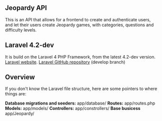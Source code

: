 ## Jeopardy API

This is an API that allows for a frontend to create and authenticate users,
and let their users create Jeopardy games, with categories, questions and difficulty levels.

## Laravel 4.2-dev

It is build on the Laravel 4 PHP Framework, from the latest 4.2-dev version.
[Laravel website](http://laravel.com).
[Laravel GitHub repository](http://github.com/laravel/laravel) (develop branch)

## Overview

If you don't know the Laravel file structure, here are some pointers to where things are:

**Database migrations and seeders:** app/database/
**Routes:** app/routes.php
**Models:** app/models/
**Controllers:** app/constrollers/
**Base busicess** app/Jeopardy/
